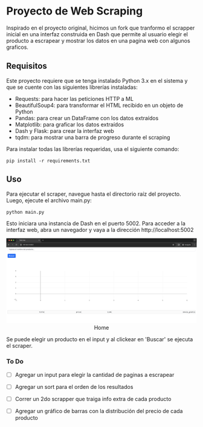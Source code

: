 # Proyecto de Web Scraping
Inspirado en el proyecto original, hicimos un fork que tranformo el scrapper inicial en una interfaz construida en Dash que permite al usuario elegir el producto a escrapear y mostrar los datos en una pagina web con algunos graficos.


## Requisitos

Este proyecto requiere que se tenga instalado Python 3.x en el sistema y que se cuente con las siguientes librerías instaladas:

* Requests: para hacer las peticiones HTTP a ML
* BeautifulSoup4: para transformar el HTML recibido en un objeto de Python
* Pandas: para crear un DataFrame con los datos extraídos
* Matplotlib: para graficar los datos extraídos
* Dash y Flask: para crear la interfaz web
* tqdm: para mostrar una barra de progreso durante el scraping

Para instalar todas las librerías requeridas, usa el siguiente comando:

```console
pip install -r requirements.txt
```


## Uso

Para ejecutar el scraper, navegue hasta el directorio raíz del proyecto. Luego, ejecute el archivo main.py:

```console
python main.py
```

Esto iniciara una instancia de Dash en el puerto 5002. Para acceder a la interfaz web, abra un navegador y vaya a la dirección http://localhost:5002

<p align="center"><img src="docs/home-v1.png"/></br>Home</p>

Se puede elegir un producto en el input y al clickear en 'Buscar' se ejecuta el scraper.

### To Do
- [ ] Agregar un input para elegir la cantidad de paginas a escrapear
- [ ] Agregar un sort para el orden de los resultados
- [ ] Correr un 2do scrapper que traiga info extra de cada producto
- [ ] Agregar un gráfico de barras con la distribución del precio de cada producto

